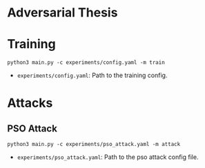 # Adversarial Thesis


# Training

```
python3 main.py -c experiments/config.yaml -m train
```
- `experiments/config.yaml`: Path to the training config. 

# Attacks

## PSO Attack
```
python3 main.py -c experiments/pso_attack.yaml -m attack
```
- `experiments/pso_attack.yaml`: Path to the pso attack config file.

